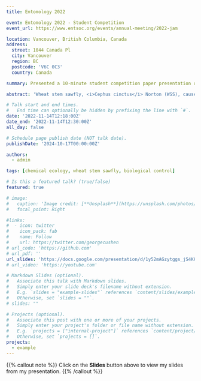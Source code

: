```yaml
---
title: Entomology 2022

event: Entomology 2022 - Student Competition
event_url: https://www.entsoc.org/events/annual-meeting/2022-jam

location: Vancouver, British Columbia, Canada
address:
  street: 1044 Canada Pl
  city: Vancouver
  region: BC
  postcode: 'V6C 0C3'
  country: Canada

summary: Presented a 10-minute student competition paper presentation on my work titled "Using organic volatile compounds to understand the relationship between wheat stem sawfly, parasitoids, and smooth brome."

abstract: 'Wheat stem sawfly, <i>Cephus cinctus</i> Norton (WSS), causes significant damage in cereal crops throughout the northern Great Plains of North America. WSS parasitoids (<i>Bracon cephi</i> and <i>Bracon lissogaster</i>) are an important factor in managing WSS outbreaks and damage. Previous research has shown smooth brome (<i>Bromus inermis</i> Leyss.) grass to be an effective WSS sink, and potential parasitoid source, when grown in areas surrounding wheat fields in Montana. However, the degree to which the parasitoids can utilize smooth brome as a temporally stable local refuge is unknown. Our objective was to identify and quantify the organic volatile compounds produced by WSS infested and uninfested smooth brome and winter wheat. By using electroantennogram and bioassay techniques, our goal is to then understand the response of WSS parasitoids smooth brome volatiles and contrast with the parasitoid response to winter wheat. We found increased levels of β-ocimene, nonanal, and <i>Z</i>-(3)-hexenyl acetate within smooth brome compared to winter wheat, and overall elevated quantities of volatile compounds within the infested plants. Our results suggest that smooth brome emits elevated but similar quantities of organic volatiles compared to winter wheat, allowing WSS parasitoids to locate WSS larva infested stems.'

# Talk start and end times.
#   End time can optionally be hidden by prefixing the line with `#`.
date: '2022-11-14T12:18:00Z'
date_end: '2022-11-14T12:30:00Z'
all_day: false

# Schedule page publish date (NOT talk date).
publishDate: '2024-10-17T00:00:00Z'

authors:
  - admin

tags: [chemical ecology, wheat stem sawfly, biological control]

# Is this a featured talk? (true/false)
featured: true

# image:
#   caption: 'Image credit: [**Unsplash**](https://unsplash.com/photos/bzdhc5b3Bxs)'
#   focal_point: Right

#links:
#  - icon: twitter
#    icon_pack: fab
#    name: Follow
#    url: https://twitter.com/georgecushen
# url_code: 'https://github.com'
# url_pdf: ''
url_slides: 'https://docs.google.com/presentation/d/1y52mAGzytggs_jS4KKjm-ALmSDIMezTA/edit?usp=share_link&ouid=108671809387267236051&rtpof=true&sd=true'
# url_video: 'https://youtube.com'

# Markdown Slides (optional).
#   Associate this talk with Markdown slides.
#   Simply enter your slide deck's filename without extension.
#   E.g. `slides = "example-slides"` references `content/slides/example-slides.md`.
#   Otherwise, set `slides = ""`.
# slides: ""

# Projects (optional).
#   Associate this post with one or more of your projects.
#   Simply enter your project's folder or file name without extension.
#   E.g. `projects = ["internal-project"]` references `content/project/deep-learning/index.md`.
#   Otherwise, set `projects = []`.
projects:
  - example
---
```




{{% callout note %}}
Click on the **Slides** button above to view my slides from my presentation.
{{% /callout %}}

<!-- Slides can be added in a few ways:

- **Create** slides using Hugo Blox Builder's [_Slides_](https://docs.hugoblox.com/reference/content-types/) feature and link using `slides` parameter in the front matter of the talk file
- **Upload** an existing slide deck to `static/` and link using `url_slides` parameter in the front matter of the talk file
- **Embed** your slides (e.g. Google Slides) or presentation video on this page using [shortcodes](https://docs.hugoblox.com/reference/markdown/).

Further event details, including [page elements](https://docs.hugoblox.com/reference/markdown/) such as image galleries, can be added to the body of this page. -->
